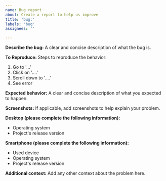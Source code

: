 ```yaml
---
name: Bug report
about: Create a report to help us improve
title: 'bug:'
labels: 'bug'
assignees: ''

---
```


**Describe the bug:**
A clear and concise description of what the bug is.

**To Reproduce:**
Steps to reproduce the behavior:
1. Go to '...'
2. Click on '....'
3. Scroll down to '....'
4. See error

**Expected behavior:**
A clear and concise description of what you expected to happen.

**Screenshots:**
If applicable, add screenshots to help explain your problem.

**Desktop (please complete the following information):**
 - Operating system
 - Project's release version

**Smartphone (please complete the following information):**
 - Used device
 - Operating system
 - Project's release version

**Additional context:**
Add any other context about the problem here.
